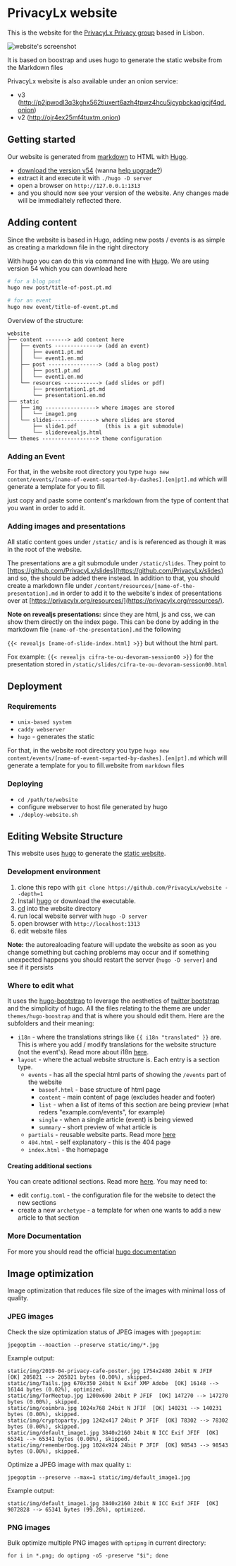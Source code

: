 PrivacyLx website
=================

This is the website for the [PrivacyLx Privacy group](https://privacylx.org) based in Lisbon.

![website's screenshot](static/img/website-screenshot.png)

It is based on boostrap and uses hugo to generate the static website from the Markdown files

PrivacyLx website is also available under an onion service:
- v3 (http://p2jpwodl3q3kghx562tiuxert6azh4tpwz4hcu5jcypbckaqigcjf4qd.onion)
- v2 (http://ojr4ex25mf4tuxtm.onion)


Getting started
---------------

Our website is generated from [markdown](https://daringfireball.net/projects/markdown/) to HTML with [Hugo](https://gohugo.io).

- [download the version v54](https://github.com/gohugoio/hugo/releases/tag/v0.54.0) (wanna [help upgrade?](https://github.com/PrivacyLx/privacylx-issue-tracker/issues/89))
- extract it and execute it with `./hugo -D server`
- open a browser on `http://127.0.0.1:1313`
- and you should now see your version of the website. Any changes made will be immedialtely reflected there.


Adding content
--------------

Since the website is based in Hugo, adding new posts / events is as
simple as creating a markdown file in the right directory

With hugo you can do this via command line with [Hugo](gohugo.io). We are using version 54 which you can download here

```bash
# for a blog post
hugo new post/title-of-post.pt.md

# for an event
hugo new event/title-of-event.pt.md
```

Overview of the structure:
```tree
website
├── content -------> add content here
│   ├── events --------------> (add an event)
│   │   ├── event1.pt.md
│   │   └── event1.en.md
│   ├── post ----------------> (add a blog post)
│   │   ├── post1.pt.md
│   │   └── event1.en.md
│   └── resources -----------> (add slides or pdf)
│       ├── presentation1.pt.md
│       └── presentation1.en.md
├── static
│   ├── img ----------------> where images are stored
│   │   └── image1.png
│   └── slides--------------> where slides are stored
│       ├── slide1.pdf         (this is a git submodule)
│       └── sliderevealjs.html
└── themes -----------------> theme configuration
```

### Adding an Event

For that, in the website root directory you type `hugo new content/events/[name-of-event-separted-by-dashes].[en|pt].md` which will generate a template for you to fill.

just copy and paste some content's markdown from the type of
content that you want in order to add it.

### Adding images and presentations
All static content goes under `/static/` and is is referenced as though it was in the root of the website.

The presentations are a git submodule under `/static/slides`. They point to [https://github.com/PrivacyLx/slides](https://github.com/PrivacyLx/slides) and so, the should be added there instead. In addition to that, you should create a markdown file under `/content/resources/[name-of-the-presentation].md` in order to add it to the website's index of presentations over at [https://privacylx.org/resources/](https://privacylx.org/resources/).

**Note on revealjs presentations:** since they are html, js and css, we can show them directly on the index page. This can be done by adding in the markdown file `[name-of-the-presentation].md` the following

`{{< revealjs [name-of-slide-index.html] >}}` but without the html part.

Fox example: `{{< revealjs cifra-te-ou-devoram-session00 >}}` for the presentation stored in `/static/slides/cifra-te-ou-devoram-session00.html`

## Deployment
### Requirements
  * `unix-based system`
  * `caddy webserver`
  * `hugo` - generates the static

  For that, in the website root directory you type `hugo new content/events/[name-of-event-separted-by-dashes].[en|pt].md` which will generate a template for you to fill.website from `markdown` files

### Deploying
  * `cd /path/to/website`
  * configure webserver to host file generated by hugo
  * `./deploy-website.sh`


Editing Website Structure
-------------------------

This website uses [hugo](https://gohugo.io) to generate the [static website](https://en.wikipedia.org/wiki/Static_web_page).

### Development environment

1. clone this repo with `git clone https://github.com/PrivacyLx/website --depth=1`
2. Install [hugo](https://gohugo.io) or download the executable.
3. [cd](https://github.com/PrivacyLx/website) into the website directory
4. run local website server with `hugo -D server`
5. open browser with `http://localhost:1313`
6. edit website files

**Note:** the autorealoading feature will update the website as soon as you change
something but caching problems may occur and if something unexpected happens you
should restart the server (`hugo -D server`) and see if it persists

### Where to edit what 

It uses the [hugo-bootstrap](https://themes.gohugo.io/hugo-bootstrap/) to leverage
the aesthetics of [twitter bootstrap](https://getbootstrap.com/) and the simplicity
of hugo. All the files relating to the theme are under `themes/hugo-boostrap` and
that is where you should edit them. Here are the subfolders and their meaning:
  - `i18n` - where the translations strings like `{{ i18n "translated" }}` are.
  This is where you add / modify translations for the website structure (not the
  event's). Read more about i18n [here](https://gohugo.io/functions/i18n/).
  - `layout` - where the actual website structure is. Each entry is a section type.
    - `events` -  has all the special html parts of showing the `/events`
    part of the website
      - `baseof.html` - base structure of html page
      - `content` - main content of page (excludes header and footer)
      - `list` - when a list of items of this section are being preview (what reders "example.com/events", for example)
      - `single` - when a single article (event) is being viewed
      - `summary` - short preview of what article is
    - `partials` - reusable website parts. Read more [here](https://gohugo.io/templates/partials/)
    - `404.html` - self explanatory - this is the 404 page
    - `index.html` - the homepage

#### Creating additional sections
You can create aditional sections. Read more [here](https://gohugo.io/content-management/organization/). You may need to:
  - edit `config.toml` - the configuration file for the website to detect the new sections
  - create a new `archetype` - a template for when one wants to add a new article to that section

### More Documentation
For more you should read the official [hugo documentation](https://gohugo.io/documentation/)

## Image optimization

Image optimization that reduces file size of the images with minimal loss of
quality.

### JPEG images

Check the size optimization status of JPEG images with `jpegoptim`:

`jpegoptim --noaction --preserve static/img/*.jpg`

Example output:

```
static/img/2019-04-privacy-cafe-poster.jpg 1754x2480 24bit N JFIF  [OK] 205821 --> 205821 bytes (0.00%), skipped.
static/img/Tails.jpg 670x350 24bit N Exif XMP Adobe  [OK] 16148 --> 16144 bytes (0.02%), optimized.
static/img/TorMeetup.jpg 1200x600 24bit P JFIF  [OK] 147270 --> 147270 bytes (0.00%), skipped.
static/img/coimbra.jpg 1024x768 24bit N JFIF  [OK] 140231 --> 140231 bytes (0.00%), skipped.
static/img/cryptoparty.jpg 1242x417 24bit P JFIF  [OK] 78302 --> 78302 bytes (0.00%), skipped.
static/img/default_image1.jpg 3840x2160 24bit N ICC Exif JFIF  [OK] 65341 --> 65341 bytes (0.00%), skipped.
static/img/rememberDog.jpg 1024x924 24bit P JFIF  [OK] 98543 --> 98543 bytes (0.00%), skipped.
```

Optimize a JPEG image with max quality `1`:

`jpegoptim --preserve --max=1 static/img/default_image1.jpg`

Example output:

```
static/img/default_image1.jpg 3840x2160 24bit N ICC Exif JFIF  [OK] 9072828 --> 65341 bytes (99.28%), optimized.
```

### PNG images

Bulk optimize multiple PNG images with `optipng` in current directory:

```
for i in *.png; do optipng -o5 -preserve "$i"; done
```
